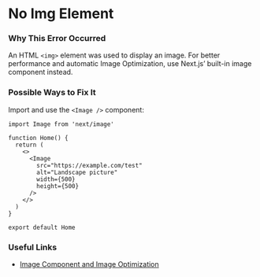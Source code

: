 # No Img Element

### Why This Error Occurred

An HTML `<img>` element was used to display an image. For better performance and automatic Image Optimization, use Next.js’ built-in image component instead.

### Possible Ways to Fix It

Import and use the `<Image />` component:

    import Image from 'next/image'

    function Home() {
      return (
        <>
          <Image
            src="https://example.com/test"
            alt="Landscape picture"
            width={500}
            height={500}
          />
        </>
      )
    }

    export default Home

### Useful Links

- [Image Component and Image Optimization](https://nextjs.org/docs/basic-features/image-optimization)
